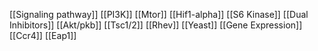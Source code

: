 [[Signaling pathway]]
[[PI3K]]
[[Mtor]]
[[Hif1-alpha]]
[[S6 Kinase]]
[[Dual Inhibitors]]
[[Akt/pkb]]
[[Tsc1/2]]
[[Rhev]]
[[Yeast]]
[[Gene Expression]]
[[Ccr4]]
[[Eap1]]
